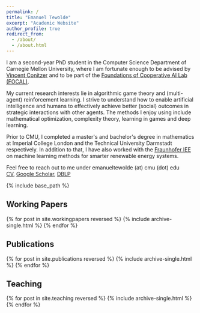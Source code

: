 ```yaml
---
permalink: /
title: "Emanuel Tewolde"
excerpt: "Academic Website"
author_profile: true
redirect_from: 
  - /about/
  - /about.html
---
```


<!-- Welcome to my academic website! It is work in progress, especially starting from the section "Working Papers". -->

I am a second-year PhD student in the Computer Science Department of Carnegie Mellon University, where I am fortunate enough to be advised by <a href=" https://www.cs.cmu.edu/~conitzer/ " target="_blank"  rel="noopener noreferrer">Vincent Conitzer</a> and to be part of the <a href=" https://www.cs.cmu.edu/~focal/ " target="_blank"  rel="noopener noreferrer">Foundations of Cooperative AI Lab (FOCAL)</a>. 

My current research interests lie in algorithmic game theory and (multi-agent) reinforcement learning. I strive to understand how to enable artificial intelligence and humans to effectively achieve better (social) outcomes in strategic interactions with other agents. The methods I enjoy using include mathematical optimization, complexity theory, learning in games and deep learning.

Prior to CMU, I completed a master's and bachelor's degree in mathematics at Imperial College London and the Technical University Darmstadt respectively. In addition to that, I have also worked with the <a href=" https://www.iee.fraunhofer.de/en.html " target="_blank"  rel="noopener noreferrer">Fraunhofer IEE</a> on machine learning methods for smarter renewable energy systems.

Feel free to reach out to me under emanueltewolde (at) cmu (dot) edu
<br>
<a href=" ../files/CV_Emanuel_Tewolde_26_04_23.pdf " target="_blank"  rel="noopener noreferrer">CV</a>,  <a href=" https://scholar.google.com/citations?user=LpZkIogAAAAJ&hl=en " target="_blank"  rel="noopener noreferrer">Google Scholar</a>, <a href=" https://dblp.org/pid/305/4404.html " target="_blank"  rel="noopener noreferrer">DBLP</a> 

<!--| <a href=" https://scholar.google.com/citations?user=LpZkIogAAAAJ&hl=en " target="_blank"  rel="noopener noreferrer">DBLP</a> -->

<!-- {% if author.googlescholar %}
  You can find my articles on <u><a href="{{author.googlescholar}}">my Google Scholar profile</a>.</u>
{% endif %} -->

{% include base_path %}

## Working Papers

{% for post in site.workingpapers reversed %}
  {% include archive-single.html %}
{% endfor %}

## Publications

{% for post in site.publications reversed %}
  {% include archive-single.html %}
{% endfor %}

## Teaching

{% for post in site.teaching reversed %}
  {% include archive-single.html %}
{% endfor %}


